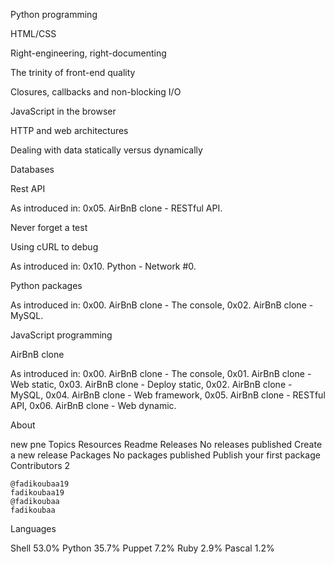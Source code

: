 

  Python programming

  HTML/CSS

  Right-engineering, right-documenting

  The trinity of front-end quality

  Closures, callbacks and non-blocking I/O

  JavaScript in the browser

  HTTP and web architectures

  Dealing with data statically versus dynamically

  Databases

  Rest API

As introduced in: 0x05. AirBnB clone - RESTful API.

  Never forget a test

  Using cURL to debug

As introduced in: 0x10. Python - Network #0.

  Python packages

As introduced in: 0x00. AirBnB clone - The console, 0x02. AirBnB clone - MySQL.

  JavaScript programming

  AirBnB clone

As introduced in: 0x00. AirBnB clone - The console, 0x01. AirBnB clone - Web static, 0x03. AirBnB clone - Deploy static, 0x02. AirBnB clone - MySQL, 0x04. AirBnB clone - Web framework, 0x05. AirBnB clone - RESTful API, 0x06. AirBnB clone - Web dynamic.

About

new pne
Topics
Resources
Readme
Releases
No releases published
Create a new release
Packages
No packages published
Publish your first package
Contributors 2

    @fadikoubaa19
    fadikoubaa19
    @fadikoubaa
    fadikoubaa

Languages

Shell 53.0%
Python 35.7%
Puppet 7.2%
Ruby 2.9%
Pascal 1.2%
